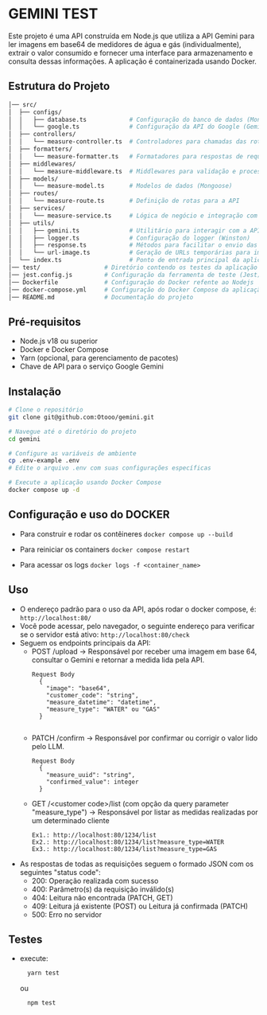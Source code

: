 # GEMINI TEST

Este projeto é uma API construída em Node.js que utiliza a API Gemini para ler imagens em base64 de medidores de água e gás (individualmente), extrair o valor consumido e fornecer uma interface para armazenamento e consulta dessas informações. A aplicação é containerizada usando Docker.


## Estrutura do Projeto
```bash
│── src/
│  ├── configs/
│  │   ├── database.ts            # Configuração do banco de dados (Mongoose)
│  │   └── google.ts              # Configuração da API do Google (Gemini)
│  ├── controllers/
│  │   └── measure-controller.ts  # Controladores para chamadas das rotas
│  ├── formatters/
│  │   └── measure-formatter.ts   # Formatadores para respostas de requisições
│  ├── middlewares/
│  │   └── measure-middleware.ts  # Middlewares para validação e processamento
│  ├── models/
│  │   └── measure-model.ts       # Modelos de dados (Mongoose)
│  ├── routes/
│  │   └── measure-route.ts       # Definição de rotas para a API
│  ├── services/
│  │   └── measure-service.ts     # Lógica de negócio e integração com Gemini
│  ├── utils/
│  │   ├── gemini.ts              # Utilitário para interagir com a API Gemini
│  │   ├── logger.ts              # Configuração do logger (Winston)
│  │   ├── response.ts            # Métodos para facilitar o envio das responses
│  │   └── url-image.ts           # Geração de URLs temporárias para imagens
│  └── index.ts                   # Ponto de entrada principal da aplicação
│── test/                  # Diretório contendo os testes da aplicação
│── jest.config.js         # Configuração da ferramenta de teste (Jest)
│── Dockerfile             # Configuração do Docker refente ao Nodejs
│── docker-compose.yml     # Configuração do Docker Compose da aplicação
│── README.md              # Documentação do projeto
```

## Pré-requisitos
- Node.js v18 ou superior
- Docker e Docker Compose
- Yarn (opcional, para gerenciamento de pacotes)
- Chave de API para o serviço Google Gemini


## Instalação
```bash
# Clone o repositório
git clone git@github.com:Otooo/gemini.git

# Navegue até o diretório do projeto
cd gemini

# Configure as variáveis de ambiente
cp .env-example .env
# Edite o arquivo .env com suas configurações específicas

# Execute a aplicação usando Docker Compose
docker compose up -d
```

## Configuração e uso do DOCKER
- Para construir e rodar os contêineres
```docker compose up --build```

- Para reiniciar os containers
```docker compose restart```

- Para acessar os logs
```docker logs -f <container_name>```


## Uso  
  * O endereço padrão para o uso da API, após rodar o docker compose, é: `http://localhost:80/`  
  * Você pode acessar, pelo navegador, o seguinte endereço para verificar se o servidor está ativo: `http://localhost:80/check`  
  * Seguem os endpoints principais da API:  
    - POST /upload -> Responsável por receber uma imagem em base 64, consultar o Gemini e retornar a medida lida pela API.  
        ````
        Request Body
          {
            "image": "base64",
            "customer_code": "string",
            "measure_datetime": "datetime",
            "measure_type": "WATER" ou "GAS"
          }
            
    -	PATCH /confirm -> Responsável por confirmar ou corrigir o valor lido pelo LLM.
        ````
        Request Body
          {
            "measure_uuid": "string",
            "confirmed_value": integer
          }

    - GET /\<customer code\>/list (com opção da query parameter "measure_type") -> Responsável por listar as medidas realizadas por um determinado cliente  
      ````
      Ex1.: http://localhost:80/1234/list
      Ex2.: http://localhost:80/1234/list?measure_type=WATER
      Ex3.: http://localhost:80/1234/list?measure_type=GAS

  * As respostas de todas as requisições seguem o formado JSON com os seguintes "status code":
    - 200: Operação realizada com sucesso
    - 400: Parâmetro(s) da requisição inválido(s)
    - 404: Leitura não encontrada (PATCH, GET)
    - 409: Leitura já existente (POST) ou Leitura já confirmada (PATCH)
    - 500: Erro no servidor  


## Testes
  - execute: 
    ```bash
      yarn test
    ```
    ou

    ```bash
      npm test
    ```